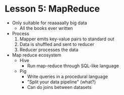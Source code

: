 # Lesson 5: MapReduce

* Only suitable for reaaaaally big data
    * All the books ever written
* Process
    1. Mapper emits key-value pairs to standard out
    2. Data is shuffled and sent to reducer
    3. Reducer processes the data
* Map reduce ecosystem
    * Hive
        * Run map-reduce through SQL-like language
    * Pig
        * Write queries in a procedural language
        * "Split your data pipeline" (what?)
        * Can do joins between datasets
